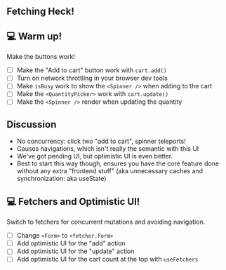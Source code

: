 ## Fetching Heck!

## 💻 Warm up!

Make the buttons work!

- [ ] Make the "Add to cart" button work with `cart.add()`
- [ ] Turn on network throttling in your browser dev tools
- [ ] Make `isBusy` work to show the `<Spinner />` when adding to the cart
- [ ] Make the `<QuantityPicker>` work with `cart.update()`
- [ ] Make the `<Spinner />` render when updating the quantity

## Discussion

- No concurrency: click two "add to cart", spinner teleports!
- Causes navigations, which isn't really the semantic with this UI
- We've got pending UI, but optimistic UI is even better.
- Best to start this way though, ensures you have the core feature done without any extra "frontend stuff" (aka unnecessary caches and synchronization: aka useState)

## 💻 Fetchers and Optimistic UI!

Switch to fetchers for concurrent mutations and avoiding navigation.

- [ ] Change `<Form>` to `<fetcher.Form>`
- [ ] Add optimistic UI for the "add" action
- [ ] Add optimistic UI for the "update" action
- [ ] Add optimistic UI for the cart count at the top with `useFetchers`
